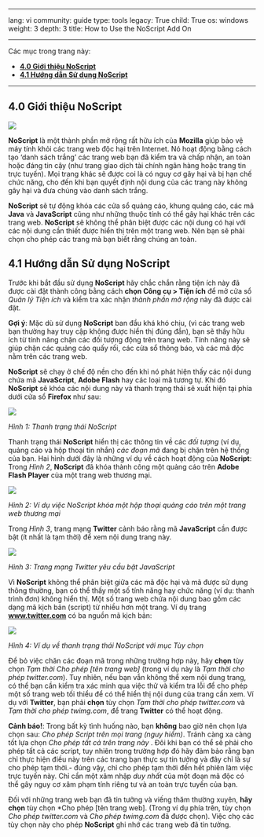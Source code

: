 

---

lang: vi
community: guide
type: tools
legacy: True
child: True
os: windows
weight: 3
depth: 3
title: How to Use the NoScript Add On

---

Các mục trong trang này:

- [**4.0 Giới thiệu NoScript**](#4.0)
- [**4.1 Hướng dẫn Sử dụng NoScript**](#4.1)

-------

<a name="4.0"></a>
## 4.0 Giới thiệu NoScript ##

![](/sites/securitybkp.ngoinabox.org/files/u9/noscript.png)

**NoScript** là một thành phần mở rộng rất hữu ích của **Mozilla** giúp bảo vệ máy tính khỏi các trang web độc hại trên Internet. Nó hoạt động bằng cách tạo ‘danh sách trắng’ các trang web bạn đã kiểm tra và chấp nhận, an toàn hoặc đáng tin cậy (như trang giao dịch tài chính ngân hàng hoặc trang tin trực tuyến). Mọi trang khác sẽ được coi là có nguy cơ gây hại và bị hạn chế chức năng, cho đến khi bạn quyết định nội dung của các trang này không gây hại và đưa chúng vào danh sách trắng. 

**NoScript** sẽ tự động khóa các cửa sổ quảng cáo, khung quảng cáo, các mã **Java** và **JavaScript** cũng như những thuộc tính có thể gây hại khác trên các trang web. **NoScript** sẽ không thể phân biệt được các nội dung có hại với các nội dung cần thiết được hiển thị trên một trang web. Nên bạn sẽ phải chọn cho phép các trang mà bạn biết rằng chúng an toàn.

<a name="4.1"></a>
## 4.1 Hướng dẫn Sử dụng NoScript ##

Trước khi bắt đầu sử dụng **NoScript** hãy chắc chắn rằng tiện ích này đã được cài đặt thành công bằng cách **chọn Công cụ > Tiện ích** để mở cửa sổ *Quản lý Tiện ích* và kiểm tra xác nhận *thành phần mở rộng* này đã được cài đặt.

**Gợi ý**: Mặc dù sử dụng **NoScript** ban đầu khá khó chịu, (vì các trang web bạn thường hay truy cập không được hiển thị đúng đắn), bạn sẽ thấy hữu ích từ tính năng chặn các đối tượng động trên trang web. Tính năng này sẽ giúp chặn các quảng cáo quấy rối, các cửa sổ thông báo, và các mã độc nằm trên các trang web. 

**NoScript** sẽ chạy ở chế độ nền cho đến khi nó phát hiện thấy các nội dung chứa mã **JavaScript**, **Adobe Flash** hay các loại mã tương tự. Khi đó **NoScript** sẽ khóa các nội dung này và thanh trạng thái sẽ xuất hiện tại phía dưới cửa sổ **Firefox** như sau: 

![](/sbox/screen/firefox-vi-1/50.png)

*Hình 1: Thanh trạng thái NoScript*

Thanh trạng thái **NoScript** hiển thị các thông tin về các *đối tượng* (ví dụ, quảng cáo và hộp thoại tin nhắn) *các đoạn mã* đang bị chặn trên hệ thống của bạn. Hai hình dưới đây là những ví dụ về cách hoạt động của **NoScript**: Trong *Hình 2*, **NoScript** đã khóa thành công một quảng cáo trên **Adobe Flash Player** của một trang web thương mại. 

![](/sbox/screen/firefox-vi-1/51.png)

*Hình 2: Ví dụ việc NoScript khóa một hộp thoại quảng cáo trên một trang web thương mại*

Trong *Hình 3*, trang mạng **Twitter** cảnh báo rằng mã **JavaScript** cần được bật (ít nhất là tạm thời) để xem nội dung trang này.

![](/sbox/screen/firefox-vi-1/52.png)

*Hình 3: Trang mạng Twitter yêu cầu bật JavaScript*

Vì **NoScript** không thể phân biệt giữa các mã độc hại và mã được sử dụng thông thường, bạn có thể thấy một số tính năng hay chức năng (ví dụ: thanh trình đơn) không hiển thị. Một số trang web chứa nội dung bao gồm các dạng mã kịch bản (script) từ nhiều hơn một trang. Ví dụ trang **www.twitter.com** có ba nguồn mã kịch bản:

![](/sbox/screen/firefox-vi-1/53.png)

*Hình 4: Ví dụ về thanh trạng thái NoScript với mục Tùy chọn*

Để bỏ việc chăn các đoạn mã trong những trường hợp này, hãy **chọn** tùy chọn *Tạm thời Cho phép [tên trang web]* (trong ví dụ này là *Tạm thời cho phép twitter.com*). Tuy nhiên, nếu bạn vẫn không thể xem nội dung trang, có thể bạn cần kiểm tra xác minh qua việc thử và kiểm tra lỗi để cho phép một số trang web tối thiểu để có thể hiển thị nội dung của trang cần xem. Ví dụ với **Twitter**, bạn phải **chọn** tùy chọn *Tạm thời cho phép twitter.com* và *Tạm thời cho phép twimg.com*, để trang **Twitter** có thể hoạt động.

**Cảnh báo!**: Trong bất kỳ tình huống nào, bạn **không** bao giờ nên chọn lựa chọn sau: *Cho phép Script trên mọi trang (nguy hiểm)*. Tránh càng xa càng tốt lựa chọn *Cho phép tất cả trên trang này* . Đôi khi bạn có thể sẽ phải cho phép tất cả các script, tuy nhiên trong trường hợp đó hãy đảm bảo rằng bạn chỉ thực hiện điều này trên các trang bạn thực sự tin tưởng và đây chỉ là sự cho phép tạm thời.- đúng vậy, chỉ cho phép tạm thời đến hết phiên làm việc trực tuyến này. Chỉ cần một xâm nhập *duy nhất* của một đoạn mã độc có thể gây nguy cơ xâm phạm tính riêng tư và an toàn trực tuyến của bạn.

Đối với những trang web bạn đã tin tưởng và viếng thăm thường xuyên, **hãy chọn** tùy chọn *Cho phép [tên trang web]. (Trong ví dụ phía trên, tùy chọn *Cho phép twitter.com* và *Cho phép twimg.com* đã được chọn). Việc chọ các tùy chọn này cho phép **NoScript** ghi nhớ các trang web đã tin tưởng. 

